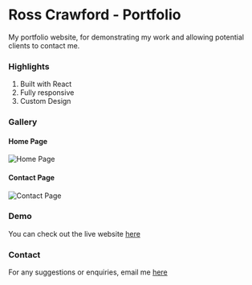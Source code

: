 # Ross Crawford - Portfolio

My portfolio website, for demonstrating my work and allowing potential clients to contact me.

### Highlights

1. Built with React
2. Fully responsive
3. Custom Design

### Gallery

#### Home Page

![Home Page](https://i.postimg.cc/dtdNfSfs/HomePage.png)

#### Contact Page

![Contact Page](https://i.postimg.cc/tC0VBrPN/Contact-Page.png)

### Demo

You can check out the live website [here](https://ross-crawford.github.io/RossCrawfordPortfolio/)

### Contact

For any suggestions or enquiries, email me [here](mailto:rosscrawforddesign@gmail.com)
